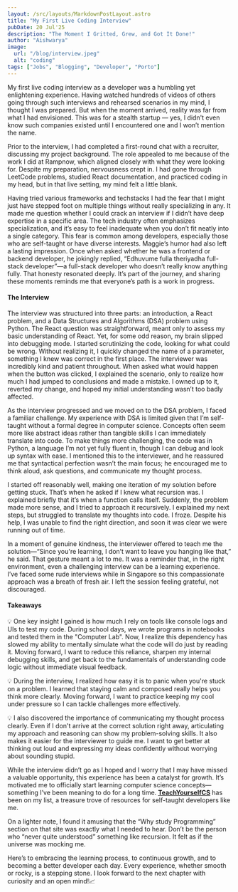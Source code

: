 ```yaml
---
layout: /src/layouts/MarkdownPostLayout.astro
title: "My First Live Coding Interview"
pubDate: 20 Jul'25
description: "The Moment I Gritted, Grew, and Got It Done!"
author: "Aishwarya"
image:
  url: "/blog/interview.jpeg"
  alt: "coding"
tags: ["Jobs", "Blogging", "Developer", "Porto"]
---
```


My first live coding interview as a developer was a humbling yet enlightening experience. Having watched hundreds of videos of others going through such interviews and rehearsed scenarios in my mind, I thought I was prepared. But when the moment arrived, reality was far from what I had envisioned. This was for a stealth startup — yes, I didn't even know such companies existed until I encountered one and I won’t mention the name. 

Prior to the interview, I had completed a first-round chat with a recruiter, discussing my project background. The role appealed to me because of the work I did at Rampnow, which aligned closely with what they were looking for. Despite my preparation, nervousness crept in. I had gone through LeetCode problems, studied React documentation, and practiced coding in my head, but in that live setting, my mind felt a little blank. 

Having tried various frameworks and techstacks I had the fear that I might just have stepped foot on multiple things without really specializing in any. It made me question whether I could crack an interview if I didn’t have deep expertise in a specific area. The tech industry often emphasizes specialization, and it’s easy to feel inadequate when you don’t fit neatly into a single category. This fear is common among developers, especially those who are self-taught or have diverse interests. Maggie’s humor had also left a lasting impression. Once when asked whether he was a frontend or backend developer, he jokingly replied, “Edhuvume fulla theriyadha full-stack developer”—a full-stack developer who doesn’t really know anything fully. That honesty resonated deeply. It’s part of the journey, and sharing these moments reminds me that everyone’s path is a work in progress.

#### The Interview
The interview was structured into three parts: an introduction, a React problem, and a Data Structures and Algorithms (DSA) problem using Python. The React question was straightforward, meant only to assess my basic understanding of React. Yet, for some odd reason, my brain slipped into debugging mode. I started scrutinizing the code, looking for what could be wrong. Without realizing it, I quickly changed the name of a parameter, something I knew was correct in the first place. The interviewer was incredibly kind and patient throughout. When asked what would happen when the button was clicked, I explained the scenario, only to realize how much I had jumped to conclusions and made a mistake. I owned up to it, reverted my change, and hoped my initial understanding wasn’t too badly affected.

As the interview progressed and we moved on to the DSA problem, I faced a familiar challenge. My experience with DSA is limited given that I’m self-taught without a formal degree in computer science. Concepts often seem more like abstract ideas rather than tangible skills I can immediately translate into code. To make things more challenging, the code was in Python, a language I’m not yet fully fluent in, though I can debug and look up syntax with ease. I mentioned this to the interviewer, and he reassured me that syntactical perfection wasn’t the main focus; he encouraged me to think aloud, ask questions, and communicate my thought process. 

I started off reasonably well, making one iteration of my solution before getting stuck. That’s when he asked if I knew what recursion was. I explained briefly that it’s when a function calls itself. Suddenly, the problem made more sense, and I tried to approach it recursively. I explained my next steps, but struggled to translate my thoughts into code. I froze. Despite his help, I was unable to find the right direction, and soon it was clear we were running out of time. 

In a moment of genuine kindness, the interviewer offered to teach me the solution—“Since you're learning, I don’t want to leave you hanging like that,” he said. That gesture meant a lot to me. It was a reminder that, in the right environment, even a challenging interview can be a learning experience. I’ve faced some rude interviews while in Singapore so this compassionate approach was a breath of fresh air. I left the session feeling grateful, not discouraged.

#### Takeaways

💡 One key insight I gained is how much I rely on tools like console logs and UIs to test my code. During school days, we wrote programs in notebooks and tested them in the "Computer Lab". Now, I realize this dependency has slowed my ability to mentally simulate what the code will do just by reading it. Moving forward, I want to reduce this reliance, sharpen my internal debugging skills, and get back to the fundamentals of understanding code logic without immediate visual feedback. 

💡 During the interview, I realized how easy it is to panic when you're stuck on a problem. I learned that staying calm and composed really helps you think more clearly. Moving forward, I want to practice keeping my cool under pressure so I can tackle challenges more effectively.

💡 I also discovered the importance of communicating my thought process clearly. Even if I don't arrive at the correct solution right away, articulating my approach and reasoning can show my problem-solving skills. It also makes it easier for the interviewer to guide me. I want to get better at thinking out loud and expressing my ideas confidently without worrying about sounding stupid.

While the interview didn’t go as I hoped and I worry that I may have missed a valuable opportunity, this experience has been a catalyst for growth. It’s motivated me to officially start learning computer science concepts—something I’ve been meaning to do for a long time. <u><b> [TeachYourselfCS](https://teachyourselfcs.com/)</b></u>  has been on my list, a treasure trove of resources for self-taught developers like me. 

On a lighter note, I found it amusing that the “Why study Programming” section on that site was exactly what I needed to hear. Don’t be the person who “never quite understood” something like recursion. It felt as if the universe was mocking me.

Here’s to embracing the learning process, to continuous growth, and to becoming a better developer each day. Every experience, whether smooth or rocky, is a stepping stone. I look forward to the next chapter with curiosity and an open mind!📈
